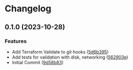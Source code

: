 # Changelog

## 0.1.0 (2023-10-28)


### Features

* Add Terraform Validate to git hooks ([5d6b395](https://github.com/riddleplatform/terraform-proxmox/commit/5d6b395ee95a1dfcd14abb37945a781da1ecdf44))
* Add tests for validation with disk, networking ([562903e](https://github.com/riddleplatform/terraform-proxmox/commit/562903ed496020897a84cbefe400430163bf1471))
* Initial Commit ([9d58b83](https://github.com/riddleplatform/terraform-proxmox/commit/9d58b83b2431be0d8f58baf8c9fd3ac447587879))
